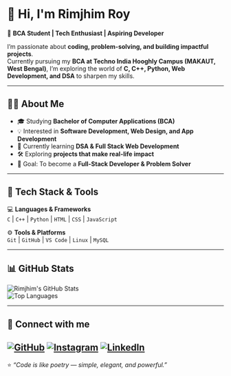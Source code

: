 # 👋 Hi, I'm Rimjhim Roy  

🚀 **BCA Student | Tech Enthusiast | Aspiring Developer**  

I’m passionate about **coding, problem-solving, and building impactful projects**.  
Currently pursuing my **BCA at Techno India Hooghly Campus (MAKAUT, West Bengal)**, I’m exploring the world of **C, C++, Python, Web Development, and DSA** to sharpen my skills.  

---

## 🧑‍💻 About Me  
- 🎓 Studying **Bachelor of Computer Applications (BCA)**  
- 💡 Interested in **Software Development, Web Design, and App Development**  
- 🌱 Currently learning **DSA & Full Stack Web Development**  
- 🛠️ Exploring **projects that make real-life impact**  
- 🎯 Goal: To become a **Full-Stack Developer & Problem Solver**  

---

## 🚀 Tech Stack & Tools  
💻 **Languages & Frameworks**  
`C` | `C++` | `Python` | `HTML` | `CSS` | `JavaScript`  

⚙️ **Tools & Platforms**  
`Git` | `GitHub` | `VS Code` | `Linux` | `MySQL`  

---

## 📊 GitHub Stats  
![Rimjhim's GitHub Stats](https://github-readme-stats.vercel.app/api?username=YOUR_GITHUB_USERNAME&show_icons=true&theme=radical)  
![Top Languages](https://github-readme-stats.vercel.app/api/top-langs/?username=YOUR_GITHUB_USERNAME&layout=compact&theme=radical)  

---



## 🔗 Connect with me
[![GitHub](https://img.shields.io/badge/GitHub-181717?logo=github&logoColor=white)](https://github.com/rimjhimroy20)
[![Instagram](https://img.shields.io/badge/Instagram-%23E4405F.svg?logo=instagram&logoColor=white)](https://instagram.com)
[![LinkedIn](https://img.shields.io/badge/LinkedIn-blue?logo=linkedin&logoColor=white)](https://linkedin.com)
---

⭐️ *“Code is like poetry — simple, elegant, and powerful.”*
